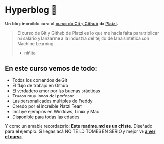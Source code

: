 # Hyperblog 💚
Un blog increíble para el [curso de Git y Github](https://platzi.com/cursos/git-github/ "curso de Git y Github") de [Platzi](https://platzi.com/home).
>El curso de Git y Github de Platzi es lo que me hacía falta para triplicar mi salario y lanzarme a la industria del tejido de lana sintética con Machine Learning.
> -  niñita

## En este curso vemos de todo:
* Todos los comandos de Git
* El flujo de trabajo en Github
* El verdadero amor por las buenas prácticas
* Trucos muy locos del profesor
* Las personalidades múltiples de Freddy
* Creado por el increíble Platzi Team
* Incluye ejemplos en Windows, Linux y Mac
* Disponible para todas las edades

Y como un amable recordatorio: **Este readme.md es un chiste**. Diseñado para el ejemplo. Si llegas acá NO TE LO TOMES EN SERIO y mejor ve [**a ver el curso**](https://platzi.com/cursos/git-github/).